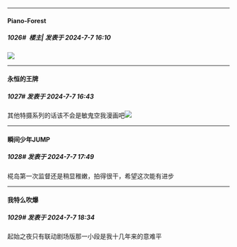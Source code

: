 ﻿
*****

####  Piano-Forest  
##### 1026#         楼主| 发表于 2024-7-7 16:10

<img src="https://p.sda1.dev/18/35b8ab6981ca539c229588adba8cfffd/IMG_20240707_145630.jpg" referrerpolicy="no-referrer">


*****

####  永恒的王牌  
##### 1027#       发表于 2024-7-7 16:43

其他特摄系列的话该不会是敏鬼空我漫画吧<img src="https://static.saraba1st.com/image/smiley/face2017/018.png" referrerpolicy="no-referrer">


*****

####  瞬间少年JUMP  
##### 1028#       发表于 2024-7-7 17:49

椛岛第一次监督还是稍显稚嫩，拍得很干，希望这次能有进步


*****

####  我特么吹爆  
##### 1029#       发表于 2024-7-7 18:34

起始之夜只有联动剧场版那一小段是我十几年来的意难平

